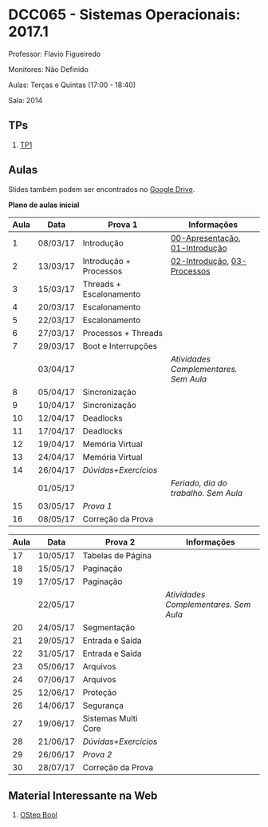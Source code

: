 # DCC065 - Sistemas Operacionais: 2017.1

Professor: Flavio Figueiredo

Monitores: Não Definido

Aulas: Terças e Quintas (17:00 - 18:40)

Sala: 2014

## TPs

  1. [TP1](https://github.com/flaviovdf/SO-2017-1/tree/master/tp1)

## Aulas

Slides também podem ser encontrados no [Google Drive](https://drive.google.com/drive/folders/0B0ryAvcYobs0c1oxSU9LaWdFbWs).

**Plano de aulas inicial**

| Aula | Data     |  Prova 1                  | Informações                                            |
|------|----------|---------------------------|--------------------------------------------------------|
| 1    | 08/03/17 | Introdução                | [00-Apresentação], [01-Introdução]                     |
| 2    | 13/03/17 | Introdução + Processos    | [02-Introdução], [03-Processos]                        |
| 3    | 15/03/17 | Threads + Escalonamento   |                                                        |
| 4    | 20/03/17 | Escalonamento             |                                                        |
| 5    | 22/03/17 | Escalonamento             |                                                        |
| 6    | 27/03/17 | Processos + Threads       |                                                        |
| 7    | 29/03/17 | Boot e Interrupções       |                                                        |
|      | 03/04/17 |                           | *Atividades Complementares. Sem Aula*                  |
| 8    | 05/04/17 | Sincronização             |                                                        |
| 9    | 10/04/17 | Sincronização             |                                                        |
| 10   | 12/04/17 | Deadlocks                 |                                                        |
| 11   | 17/04/17 | Deadlocks                 |                                                        |
| 12   | 19/04/17 | Memória Virtual           |                                                        |
| 13   | 24/04/17 | Memória Virtual           |                                                        |
| 14   | 26/04/17 | *Dúvidas+Exercícios*      |                                                        |
|      | 01/05/17 |                           | *Feriado, dia do trabalho. Sem Aula*                   |
| 15   | 03/05/17 | *Prova 1*                 |                                                        |
| 16   | 08/05/17 | Correção da Prova         |                                                        |

| Aula | Data     |  Prova 2                  | Informações                                            |
|------|----------|---------------------------|--------------------------------------------------------|
| 17   | 10/05/17 | Tabelas de Página         |                                                        |
| 18   | 15/05/17 | Paginação                 |                                                        |
| 19   | 17/05/17 | Paginação                 |                                                        |
|      | 22/05/17 |                           | *Atividades Complementares. Sem Aula*                  |
| 20   | 24/05/17 | Segmentação               |                                                        |
| 21   | 29/05/17 | Entrada e Saída           |                                                        |
| 22   | 31/05/17 | Entrada e Saída           |                                                        |
| 23   | 05/06/17 | Arquivos                  |                                                        |
| 24   | 07/06/17 | Arquivos                  |                                                        |
| 25   | 12/06/17 | Proteção                  |                                                        |
| 26   | 14/06/17 | Segurança                 |                                                        |
| 27   | 19/06/17 | Sistemas Multi Core       |                                                        |
| 28   | 21/06/17 | *Dúvidas+Exercícios*      |                                                        |
| 29   | 26/06/17 | *Prova 2*                 |                                                        |
| 30   | 28/07/17 | Correção da Prova         |                                                        |


[00-Apresentação]: ./slides/00-Apresentacao.pdf
[01-Introdução]: ./slides/01-Introducao.pdf
[02-Introdução]: ./slides/02-Introducao.pdf
[03-Processos]: ./slides/03-Processos.pdf

## Material Interessante na Web

  1. [OStep Bool](http://pages.cs.wisc.edu/~remzi/OSTEP/)
